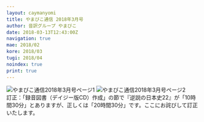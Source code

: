 ```yaml
---
layout: caymanyomi
title: やまびこ通信 2018年3月号
author: 音訳グループ やまびこ
date: 2018-03-13T12:43:00Z
navigation: true
mae: 2018/02
kore: 2018/03
tugi: 2018/04
noindex: true
print: true
---
```


<img src="media/03/03-1.png" alt="やまびこ通信2018年3月号ページ1" srcset="media/03/03-1.svg" />

<img src="media/03/03-2.png" alt="やまびこ通信2018年3月号ページ2" srcset="media/03/03-2.svg" />

<div>訂正：「録音図書（デイジー版CD）作成」の節で『逆説の日本史22』が「10時間30分」とありますが、正しくは「20時間30分」です。ここにお詫びして訂正いたします。</div>
